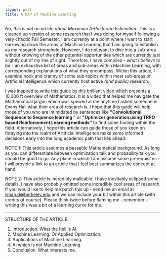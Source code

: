 ```yaml
---
layout: post
title: A MAP of Machine Learning
---
```


*No, this is not an article about Maximum A-Posteriori Estimation.* This is a cleaned up version of some research that I was doing for myself following a very chaotic Fall Semester. I am currently at a point where I want to start narrowing down the areas of Machine Learning that I am going to establish as my research stronghold. However, I do not want to dive into a sub-area without knowing of the other potential opportunities which are currently just slightly out of my line of sight. Therefore, I have compiled - *what I believe to be* - an exhaustive list of areas and sub-areas within Machine Learning, with corresponding explanations of what they encompass. Within this article, I examine nook and cranny of some sub-topics within most sub-areas of Artificial Intelligence which currently host active *(and public)* research.

I was inspired to write this guide by [this brilliant video]("https://www.youtube.com/watch?v=OmJ-4B-mS-Y") which presents a 10,000 ft overview of Mathematics. It is a video that helped me navigate the Mathematical jargon which was spewed at me anytime I asked someone in Evans Hall what their area of research is. I hope that this guide will help those of you who are intimidated by sentences like **"Convolutional Sequence to Sequence learning."** or **"Optimizer generation using TRPO based Reinforcement Learning methods"** to find some footing within the field. Alternatively, I hope this article can guide those of you keen on foraying into the realm of Artificial Intelligence make some informed decisions early into the long academic path that lies ahead.

NOTE 1: This article assumes a passable Mathematical background. As long as you can differentiate between optimization talk and probability talk you should be good to go. Any place in which I am assume some prerequisites - I will provide a link to an article that I feel best summarizes the concept at hand.

NOTE 2: This article is incredibly malleable. I have inevitably eclipsed some details. I have also probably omitted some incredibly cool areas of research. If you would like to help me patch this up - send me an email at ishan.d@berkeley.edu and we can include your bit within this article (with credits of course). Please think twice before flaming me - remember - writing this was a bit of a learning curve for me. 

-----

STRUCTURE OF THE ARTICLE.

1. Introduction. What the hell is AI.
2. Machine Learning. Or Applied Optimization.
3. Applications of Machine Learning.
4. AI which is not Machine Learning.
5. Conclusion. What interests me.
